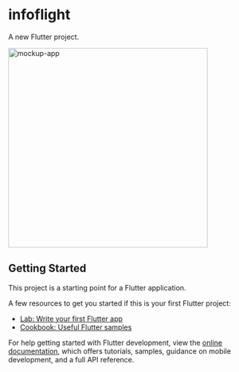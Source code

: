 # infoflight

A new Flutter project.

<img src="https://raw.githubusercontent.com/marcosmvgs/infoflight/develop/assets/images/CAPA%20REPOSIT%C3%93RIO.png" alt="mockup-app" width="400"/>

## Getting Started

This project is a starting point for a Flutter application.

A few resources to get you started if this is your first Flutter project:

- [Lab: Write your first Flutter app](https://docs.flutter.dev/get-started/codelab)
- [Cookbook: Useful Flutter samples](https://docs.flutter.dev/cookbook)

For help getting started with Flutter development, view the
[online documentation](https://docs.flutter.dev/), which offers tutorials,
samples, guidance on mobile development, and a full API reference.

